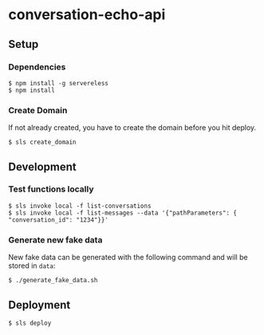 # conversation-echo-api

## Setup

### Dependencies
```
$ npm install -g servereless
$ npm install
```

### Create Domain
If not already created, you have to create the domain before you hit deploy.

```
$ sls create_domain
```

## Development

### Test functions locally

```
$ sls invoke local -f list-conversations
$ sls invoke local -f list-messages --data '{"pathParameters": { "conversation_id": "1234"}}'
```

### Generate new fake data

New fake data can be generated with the following command and will be stored in `data`:

```
$ ./generate_fake_data.sh
```

## Deployment

```
$ sls deploy
```
